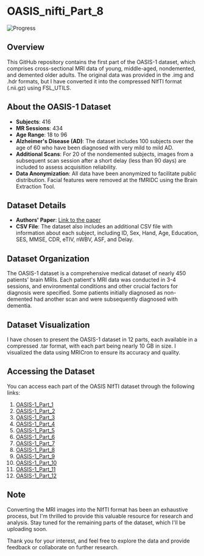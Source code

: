 # OASIS_nifti_Part_8

![Progress](https://progress-bar.dev/66/?title=Progress&width=150&color=brightgreen)

## Overview
This GitHub repository contains the first part of the OASIS-1 dataset, which comprises cross-sectional MRI data of young, middle-aged, nondemented, and demented older adults. The original data was provided in the .img and .hdr formats, but I have converted it into the compressed NIfTI format (.nii.gz) using FSL_UTILS.

## About the OASIS-1 Dataset
- **Subjects**: 416
- **MR Sessions**: 434
- **Age Range**: 18 to 96
- **Alzheimer's Disease (AD)**: The dataset includes 100 subjects over the age of 60 who have been diagnosed with very mild to mild AD.
- **Additional Scans**: For 20 of the nondemented subjects, images from a subsequent scan session after a short delay (less than 90 days) are included to assess acquisition reliability.
- **Data Anonymization**: All data have been anonymized to facilitate public distribution. Facial features were removed at the fMRIDC using the Brain Extraction Tool.

## Dataset Details
- **Authors' Paper**: [Link to the paper](https://direct.mit.edu/jocn/article-abstract/19/9/1498/4427/Open-Access-Series-of-Imaging-Studies-OASIS-Cross)
- **CSV File**: The dataset also includes an additional CSV file with information about each subject, including ID, Sex, Hand, Age, Education, SES, MMSE, CDR, eTIV, nWBV, ASF, and Delay.

## Dataset Organization
The OASIS-1 dataset is a comprehensive medical dataset of nearly 450 patients' brain MRIs. Each patient's MRI data was conducted in 3-4 sessions, and environmental conditions and other crucial factors for diagnosis were specified. Some patients initially diagnosed as non-demented had another scan and were subsequently diagnosed with dementia.

## Dataset Visualization
I have chosen to present the OASIS-1 dataset in 12 parts, each available in a compressed .tar format, with each part being nearly 10 GB in size. I visualized the data using MRICron to ensure its accuracy and quality.

## Accessing the Dataset

You can access each part of the OASIS NIfTI dataset through the following links:

1. [OASIS-1_Part_1](https://github.com/blackpearl006/OASIS_nifti_Part_1)
2. [OASIS-1_Part_2](https://github.com/blackpearl006/OASIS_nifti_Part_2)
3. [OASIS-1_Part_3](https://github.com/blackpearl006/OASIS_nifti_Part_3)
4. [OASIS-1_Part_4](https://github.com/blackpearl006/OASIS_nifti_Part_4)
5. [OASIS-1_Part_5](https://github.com/blackpearl006/OASIS_nifti_Part_5)
6. [OASIS-1_Part_6](https://github.com/blackpearl006/OASIS_nifti_Part_6)
7. [OASIS-1_Part_7](https://github.com/blackpearl006/OASIS_nifti_Part_7)
8. [OASIS-1_Part_8](https://github.com/blackpearl006/OASIS_nifti_Part_8)
9. [OASIS-1_Part_9](https://github.com/blackpearl006/OASIS_nifti_Part_9)
10. [OASIS-1_Part_10](https://github.com/blackpearl006/OASIS_nifti_Part_10)
11. [OASIS-1_Part_11](https://github.com/blackpearl006/OASIS_nifti_Part_11)
12. [OASIS-1_Part_12](https://github.com/blackpearl006/OASIS_nifti_Part_12)

## Note
Converting the MRI images into the NIfTI format has been an exhaustive process, but I'm thrilled to provide this valuable resource for research and analysis. Stay tuned for the remaining parts of the dataset, which I'll be uploading soon.

Thank you for your interest, and feel free to explore the data and provide feedback or collaborate on further research.


